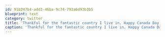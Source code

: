 ```yaml
---
id: 91b247b4-add3-46ba-9c74-792a6d93b3b5
blueprint: text
category: twitter
title: 'Thankful for the fantastic country I live in. Happy Canada Day everyone'
caption: 'Thankful for the fantastic country I live in. Happy Canada Day everyone'
---
```

